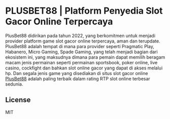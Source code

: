 # PLUSBET88 | Platform Penyedia Slot Gacor Online Terpercaya 

PlusBet88 didirikan pada tahun 2022, yang berkomitmen untuk menjadi provider platform game slot gacor online terpercaya, aman dan terupdate. PlusBet88 adalah tempat di mana para provider seperti Pragmatic Play, Habanero, Micro Gaming, Spade Gaming, yang telah menjadi bagian dari ekosistem ini, yang maksudnya dimana para pemain dapat memilih beragam macam jenis permainan seperti permainan sportsbook, poker online, live casino, cockfight dan bahkan slot online gacor yang dapat di akses melalui hp. Dan segala jenis game yang disediakan di situs slot gacor online [PlusBet88](https://plusbet88.info) adalah paling terbaik dalam rating RTP slot online terbesar sedunia.

## License

MIT
